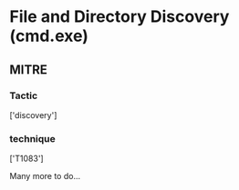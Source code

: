 # File and Directory Discovery (cmd.exe)

## MITRE

### Tactic
['discovery']

### technique
['T1083']

Many more to do...

